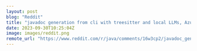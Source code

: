 ```yaml
---
layout: post
blog: "Reddit"
title: "javadoc generation from cli with treesitter and local LLMs, Azure or OpenAI"
date: 2023-09-30T10:25:04Z
image: images/reddit.png
remote_url: "https://www.reddit.com/r/java/comments/16w3cp2/javadoc_generation_from_cli_with_treesitter_and/"
---
```

